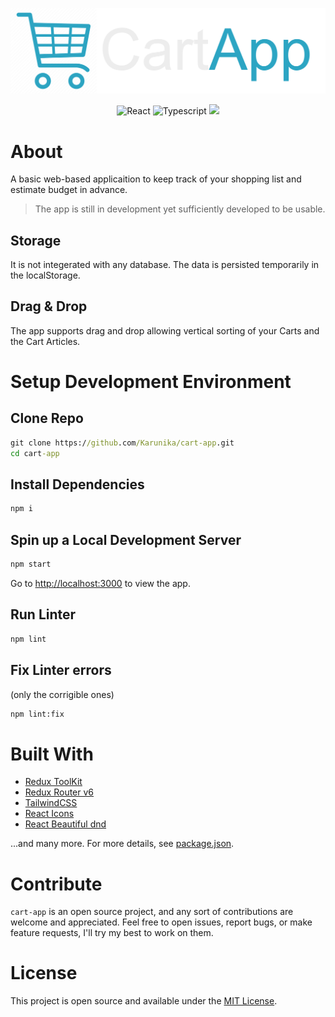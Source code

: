 <p align="center">
  <img width="560px" src="./assets/banner.png">
</p>
<p align="center">
  <img alt="React" src="https://img.shields.io/static/v1.svg?label=&message=React&style=flat-square&color=61daeb">
  <img alt="Typescript" src="https://img.shields.io/static/v1.svg?label=&message=Typescript&style=flat-square&color=007acc">
  <img src="https://img.shields.io/github/license/Karunika/cart-app?style=flat-square&logo=appveyor" />
</p>


# About
A basic web-based applicaition to keep track of your shopping list and estimate budget in advance. 

> The app is still in development yet sufficiently developed to be usable.

## Storage
It is not integerated with any database. The data is persisted temporarily in the localStorage.

## Drag & Drop
The app supports drag and drop allowing vertical sorting of your Carts and the Cart Articles.

<!-- TODO: ## Responsive -->

# Setup Development Environment
## Clone Repo
```bat
git clone https://github.com/Karunika/cart-app.git
cd cart-app
```
## Install Dependencies
```bat
npm i
```
## Spin up a Local Development Server
```bat
npm start
```
Go to [http://localhost:3000](http://localhost:3000) to view the app.

## Run Linter
```bat
npm lint
```
## Fix Linter errors
(only the corrigible ones)
```bat
npm lint:fix
```

# Built With
* [Redux ToolKit](https://redux-toolkit.js.org/)
* [Redux Router v6](https://reactrouter.com/)
* [TailwindCSS](https://tailwindcss.com/)
* [React Icons](https://react-icons.github.io/react-icons)
* [React Beautiful dnd](https://github.com/atlassian/react-beautiful-dnd)

...and many more.
For more details, see [package.json](package.json).

# Contribute
`cart-app` is an open source project, and any sort of contributions are welcome and appreciated. Feel free to open issues, report bugs, or make feature requests, I'll try my best to work on them.

# License
This project is open source and available under the [MIT License](LICENSE).